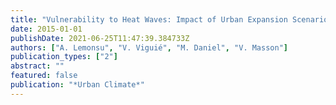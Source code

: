 ```yaml
---
title: "Vulnerability to Heat Waves: Impact of Urban Expansion Scenarios on Urban Heat Island and Heat Stress in Paris (France)"
date: 2015-01-01
publishDate: 2021-06-25T11:47:39.384733Z
authors: ["A. Lemonsu", "V. Viguié", "M. Daniel", "V. Masson"]
publication_types: ["2"]
abstract: ""
featured: false
publication: "*Urban Climate*"
---
```


